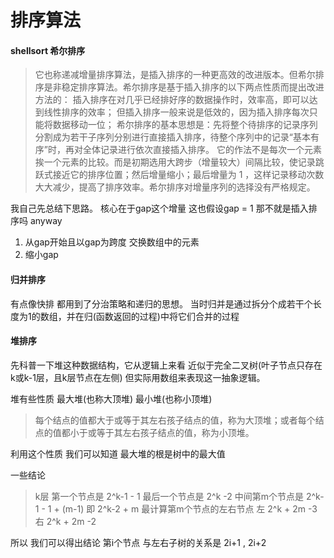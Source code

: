 # 排序算法

#### shellsort 希尔排序

> 它也称递减增量排序算法，是插入排序的一种更高效的改进版本。但希尔排序是非稳定排序算法。希尔排序是基于插入排序的以下两点性质而提出改进方法的：
插入排序在对几乎已经排好序的数据操作时，效率高，即可以达到线性排序的效率；
但插入排序一般来说是低效的，因为插入排序每次只能将数据移动一位；
希尔排序的基本思想是：先将整个待排序的记录序列分割成为若干子序列分别进行直接插入排序，待整个序列中的记录“基本有序”时，再对全体记录进行依次直接插入排序。
它的作法不是每次一个元素挨一个元素的比较。而是初期选用大跨步（增量较大）间隔比较，使记录跳跃式接近它的排序位置；然后增量缩小；最后增量为 1 ，这样记录移动次数大大减少，提高了排序效率。希尔排序对增量序列的选择没有严格规定。

我自己先总结下思路。
核心在于gap这个增量  这也假设gap = 1 那不就是插入排序吗
anyway 
1. 从gap开始且以gap为跨度 交换数组中的元素 
2. 缩小gap

#### 归并排序

有点像快排 都用到了分治策略和递归的思想。
当时归并是通过拆分个成若干个长度为1的数组，并在归(函数返回的过程)中将它们合并的过程


#### 堆排序

先科普一下堆这种数据结构，它从逻辑上来看 近似于完全二叉树(叶子节点只存在k或k-1层，且k层节点在左侧)
但实际用数组来表现这一抽象逻辑。

堆有些性质 最大堆(也称大顶堆) 最小堆(也称小顶堆)
> 每个结点的值都大于或等于其左右孩子结点的值，称为大顶堆；或者每个结点的值都小于或等于其左右孩子结点的值，称为小顶堆。

利用这个性质 我们可以知道 最大堆的根是树中的最大值

一些结论

> k层 
> 第一个节点是 2^k-1 - 1 
> 最后一个节点是 2^k -2 
> 中间第m个节点是 2^k-1 - 1 + (m-1) 即 2^k-2 + m
> 最计算第m个节点的左右节点 左 2^k + 2m -3 右 2^k + 2m -2

所以 我们可以得出结论  第i个节点 与左右子树的关系是 2i+1 , 2i+2

